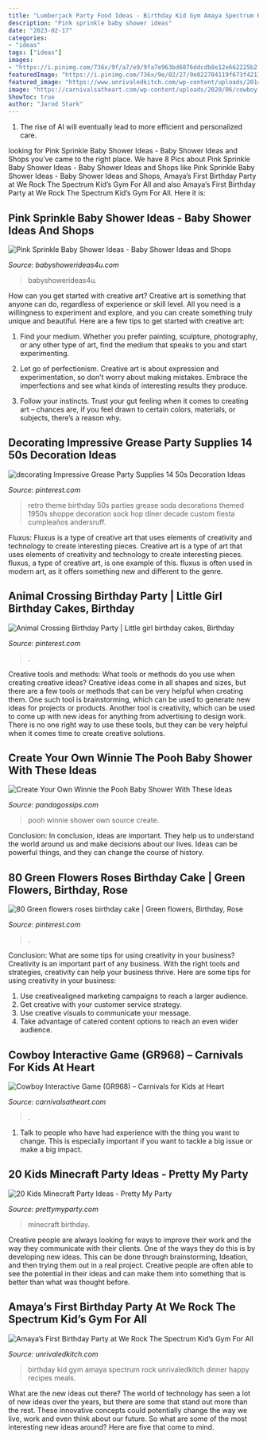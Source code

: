 ```yaml
---
title: "Lumberjack Party Food Ideas - Birthday Kid Gym Amaya Spectrum Rock Unrivaledkitch Dinner Happy Recipes Meals"
description: "Pink sprinkle baby shower ideas"
date: "2023-02-17"
categories:
- "ideas"
tags: ["ideas"]
images:
- "https://i.pinimg.com/736x/9f/a7/e9/9fa7e963bd6876ddcdb8e12e662225b2.jpg"
featuredImage: "https://i.pinimg.com/736x/9e/02/27/9e022784119f673f421186912b7041f6.jpg"
featured_image: "https://www.unrivaledkitch.com/wp-content/uploads/2014/09/001.jpg"
image: "https://carnivalsatheart.com/wp-content/uploads/2020/06/cowboy-operation-game.jpeg-scaled.jpg"
ShowToc: true
author: "Jarod Stark"
---
```



1. The rise of AI will eventually lead to more efficient and personalized care. 

	

		
looking for Pink Sprinkle Baby Shower Ideas - Baby Shower Ideas and Shops you've came to the right place. We have 8 Pics about Pink Sprinkle Baby Shower Ideas - Baby Shower Ideas and Shops like Pink Sprinkle Baby Shower Ideas - Baby Shower Ideas and Shops, Amaya’s First Birthday Party at We Rock The Spectrum Kid’s Gym For All and also Amaya’s First Birthday Party at We Rock The Spectrum Kid’s Gym For All. Here it is:
		
    
## Pink Sprinkle Baby Shower Ideas - Baby Shower Ideas And Shops

<img loading=lazy src="https://babyshowerideas4u.com/wp-content/uploads/2014/01/pink-7.jpg" onerror="this.onerror=null;this.src='https://tse4.mm.bing.net/th?id=OIP.HqezZl1TLyukgiHpdVquKAHaLI&amp;pid=15.1';" alt="Pink Sprinkle Baby Shower Ideas - Baby Shower Ideas and Shops">

_Source: babyshowerideas4u.com_

>babyshowerideas4u. 

	

How can you get started with creative art?
Creative art is something that anyone can do, regardless of experience or skill level. All you need is a willingness to experiment and explore, and you can create something truly unique and beautiful. Here are a few tips to get started with creative art:
1. Find your medium. Whether you prefer painting, sculpture, photography, or any other type of art, find the medium that speaks to you and start experimenting.

2. Let go of perfectionism. Creative art is about expression and experimentation, so don’t worry about making mistakes. Embrace the imperfections and see what kinds of interesting results they produce.

3. Follow your instincts. Trust your gut feeling when it comes to creating art – chances are, if you feel drawn to certain colors, materials, or subjects, there’s a reason why.

    
## Decorating Impressive Grease Party Supplies 14 50s Decoration Ideas

<img loading=lazy src="https://i.pinimg.com/736x/9f/a7/e9/9fa7e963bd6876ddcdb8e12e662225b2.jpg" onerror="this.onerror=null;this.src='https://tse2.mm.bing.net/th?id=OIP.2EphkcEodIbNCCSUFW9XzwHaLH&amp;pid=15.1';" alt="decorating Impressive Grease Party Supplies 14 50s Decoration Ideas">

_Source: pinterest.com_

>retro theme birthday 50s parties grease soda decorations themed 1950s shoppe decoration sock hop diner decade custom fiesta cumpleaños andersruff. 

	

Fluxus: Fluxus is a type of creative art that uses elements of creativity and technology to create interesting pieces.
Creative art is a type of art that uses elements of creativity and technology to create interesting pieces. fluxus, a type of creative art, is one example of this. fluxus is often used in modern art, as it offers something new and different to the genre.

    
## Animal Crossing Birthday Party | Little Girl Birthday Cakes, Birthday

<img loading=lazy src="https://i.pinimg.com/736x/d1/ab/7c/d1ab7c72ea69c3c0b50bbf6eb4f83f94.jpg" onerror="this.onerror=null;this.src='https://tse3.mm.bing.net/th?id=OIP.DdsvGyI6AiOKcOfLaLtkHAHaJ3&amp;pid=15.1';" alt="Animal Crossing Birthday Party | Little girl birthday cakes, Birthday">

_Source: pinterest.com_

>. 

	

Creative tools and methods: What tools or methods do you use when creating creative ideas?
Creative ideas come in all shapes and sizes, but there are a few tools or methods that can be very helpful when creating them. One such tool is brainstorming, which can be used to generate new ideas for projects or products. Another tool is creativity, which can be used to come up with new ideas for anything from advertising to design work. There is no one right way to use these tools, but they can be very helpful when it comes time to create creative solutions.

    
## Create Your Own Winnie The Pooh Baby Shower With These Ideas

<img loading=lazy src="https://s3-us-west-2.amazonaws.com/cdn.panda-gossips.com/production/imgs/images/000/010/849/original.jpg?1540188133" onerror="this.onerror=null;this.src='https://tse2.mm.bing.net/th?id=OIP.dm4ei1TiS6vDY-prdfu0iAHaJ4&amp;pid=15.1';" alt="Create Your Own Winnie the Pooh Baby Shower With These Ideas">

_Source: pandagossips.com_

>pooh winnie shower own source create. 

	

Conclusion:
In conclusion, ideas are important. They help us to understand the world around us and make decisions about our lives. Ideas can be powerful things, and they can change the course of history.

    
## 80 Green Flowers Roses Birthday Cake | Green Flowers, Birthday, Rose

<img loading=lazy src="https://i.pinimg.com/736x/9e/02/27/9e022784119f673f421186912b7041f6.jpg" onerror="this.onerror=null;this.src='https://tse1.mm.bing.net/th?id=OIP.4zNMZWeWXC90mzXee79ZLAHaJ3&amp;pid=15.1';" alt="80 Green flowers roses birthday cake | Green flowers, Birthday, Rose">

_Source: pinterest.com_

>. 

	

Conclusion: What are some tips for using creativity in your business?
Creativity is an important part of any business. With the right tools and strategies, creativity can help your business thrive. Here are some tips for using creativity in your business: 
1. Use creativealigned marketing campaigns to reach a larger audience.
2. Get creative with your customer service strategy.
3. Use creative visuals to communicate your message.
4. Take advantage of catered content options to reach an even wider audience.

    
## Cowboy Interactive Game (GR968) – Carnivals For Kids At Heart

<img loading=lazy src="https://carnivalsatheart.com/wp-content/uploads/2020/06/cowboy-operation-game.jpeg-scaled.jpg" onerror="this.onerror=null;this.src='https://tse4.mm.bing.net/th?id=OIP._VlgWax-kbF1cia3gN-azAHaMG&amp;pid=15.1';" alt="Cowboy Interactive Game (GR968) – Carnivals for Kids at Heart">

_Source: carnivalsatheart.com_

>. 

	

1. Talk to people who have had experience with the thing you want to change. This is especially important if you want to tackle a big issue or make a big impact.

    
## 20 Kids Minecraft Party Ideas - Pretty My Party

<img loading=lazy src="https://www.prettymyparty.com/wp-content/uploads/2017/06/minecraft-tnt-birthday-cake.jpg" onerror="this.onerror=null;this.src='https://tse1.mm.bing.net/th?id=OIP.Nf86K4GDwO6erSl9Yl5JygHaJ3&amp;pid=15.1';" alt="20 Kids Minecraft Party Ideas - Pretty My Party">

_Source: prettymyparty.com_

>minecraft birthday. 

	

Creative people are always looking for ways to improve their work and the way they communicate with their clients. One of the ways they do this is by developing new ideas. This can be done through brainstorming, Ideation, and then trying them out in a real project. Creative people are often able to see the potential in their ideas and can make them into something that is better than what was thought before.

    
## Amaya’s First Birthday Party At We Rock The Spectrum Kid’s Gym For All

<img loading=lazy src="https://www.unrivaledkitch.com/wp-content/uploads/2014/09/001.jpg" onerror="this.onerror=null;this.src='https://tse1.mm.bing.net/th?id=OIP.gPf-OWg_ckRuAVrEEWBesgHaJ4&amp;pid=15.1';" alt="Amaya’s First Birthday Party at We Rock The Spectrum Kid’s Gym For All">

_Source: unrivaledkitch.com_

>birthday kid gym amaya spectrum rock unrivaledkitch dinner happy recipes meals. 

	

What are the new ideas out there?
The world of technology has seen a lot of new ideas over the years, but there are some that stand out more than the rest. These innovative concepts could potentially change the way we live, work and even think about our future. So what are some of the most interesting new ideas around? Here are five that come to mind.

